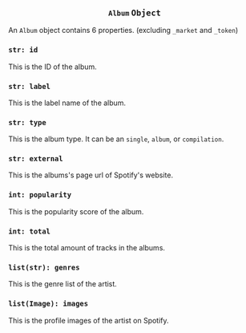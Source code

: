 <h3 align="center"><code>Album</code> <kbd>Object</kbd></h3>

An `Album` object contains 6 properties. (excluding `_market` and `_token`)

### `str: id`
This is the ID of the album.

### `str: label`
This is the label name of the album.

### `str: type`
This is the album type. It can be an `single`, `album`, or `compilation`.

### `str: external`
This is the albums's page url of Spotify's website.

### `int: popularity`
This is the popularity score of the album.

### `int: total`
This is the total amount of tracks in the albums.

### `list(str): genres`
This is the genre list of the artist.

### `list(Image): images`
This is the profile images of the artist on Spotify.